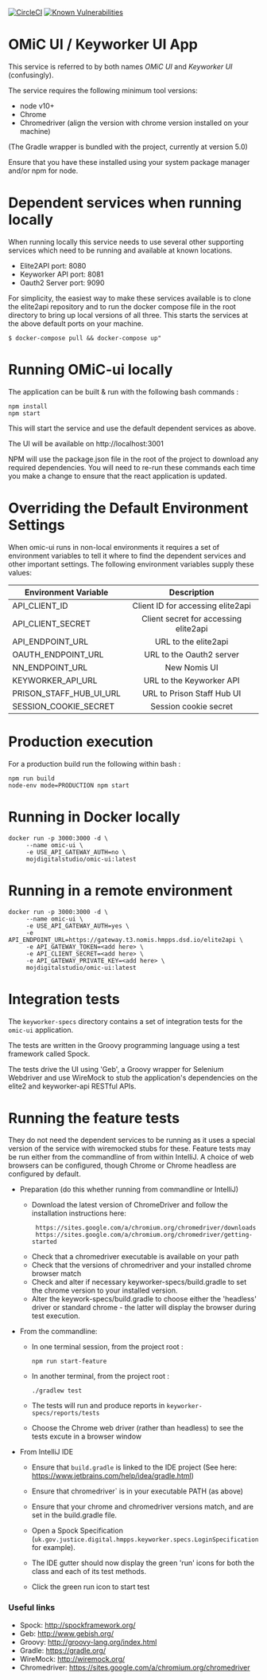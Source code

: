 [![CircleCI](https://circleci.com/gh/ministryofjustice/manage-key-workers/tree/main.svg?style=svg)](https://circleci.com/gh/ministryofjustice/manage-key-workers)
[![Known Vulnerabilities](https://snyk.io/test/github/ministryofjustice/manage-key-workers/badge.svg)](https://snyk.io/test/github/ministryofjustice/manage-key-workers)

# OMiC UI / Keyworker UI App

This service is referred to by both names *OMiC UI* and *Keyworker UI*  (confusingly).

The service requires the following minimum tool versions:

- node v10+ 
- Chrome 
- Chromedriver (align the version with chrome version installed on your machine)

(The Gradle wrapper is bundled with the project, currently at version 5.0)

Ensure that you have these installed using your system package manager and/or npm for node. 

# Dependent services when running locally

When running locally this service needs to use several other supporting services which
need to be running and available at known locations.

- Elite2API        port: 8080
- Keyworker API    port: 8081
- Oauth2 Server    port: 9090

For simplicity, the easiest way to make these services available is to clone the elite2api
repository and to run the docker compose file in the root directory to bring up local 
versions of all three. This starts the services at the above default ports on your
machine.

```
$ docker-compose pull && docker-compose up"  
```

# Running OMiC-ui locally

The application can be built & run with the following bash commands : 

```
npm install
npm start
```

This will start the service and use the default dependent services as above.

The UI will be available on http://localhost:3001

NPM will use the package.json file in the root of the project to download any required dependencies.
You will need to re-run these commands each time you make a change to ensure that the react application is updated.


# Overriding the Default Environment Settings

When omic-ui runs in non-local environments it requires a set of environment variables to 
tell it where to find the dependent services and other important settings.
The following environment variables supply these values:


| Environment Variable    | Description                                  |
|------------------------ |:--------------------------------------------:|
| API_CLIENT_ID           | Client ID for accessing elite2api            |
| API_CLIENT_SECRET       | Client secret for accessing elite2api        |
| API_ENDPOINT_URL        | URL to the elite2api                         |
| OAUTH_ENDPOINT_URL      | URL to the Oauth2 server                     |
| NN_ENDPOINT_URL         | New Nomis UI                                 |
| KEYWORKER_API_URL       | URL to the Keyworker API                     |
| PRISON_STAFF_HUB_UI_URL | URL to Prison Staff Hub UI                   |
| SESSION_COOKIE_SECRET   | Session cookie secret                        | 


# Production execution

For a production build run the following within bash :

```
npm run build
node-env mode=PRODUCTION npm start
```

# Running in Docker locally

```
docker run -p 3000:3000 -d \
     --name omic-ui \
     -e USE_API_GATEWAY_AUTH=no \
     mojdigitalstudio/omic-ui:latest
```

# Running in a remote environment

```
docker run -p 3000:3000 -d \
     --name omic-ui \
     -e USE_API_GATEWAY_AUTH=yes \
     -e API_ENDPOINT_URL=https://gateway.t3.nomis.hmpps.dsd.io/elite2api \
     -e API_GATEWAY_TOKEN=<add here> \
     -e API_CLIENT_SECRET=<add here> \
     -e API_GATEWAY_PRIVATE_KEY=<add here> \
     mojdigitalstudio/omic-ui:latest
```

# Integration tests

The `keyworker-specs` directory contains a set of integration tests for the `omic-ui` application.

The tests are written in the Groovy programming language using a test framework called Spock. 

The tests drive the UI using 'Geb', a Groovy wrapper for Selenium Webdriver and use WireMock to 
stub the application's dependencies on the elite2 and keyworker-api RESTful APIs.

# Running the feature tests

They do not need the dependent services to be running as it uses a special version of the service with wiremocked stubs for these.
Feature tests may be run either from the commandline of from within IntelliJ.
A choice of web browsers can be configured, though Chrome or Chrome headless are configured by default.

* Preparation (do this whether running from commandline or IntelliJ)

   - Download the latest version of ChromeDriver and follow the installation instructions here:
     ```
      https://sites.google.com/a/chromium.org/chromedriver/downloads
      https://sites.google.com/a/chromium.org/chromedriver/getting-started
     ```
   - Check that a chromedriver executable is available on your path
   - Check that the versions of chromedriver and your installed chrome browser match 
   - Check and alter if necessary keyworker-specs/build.gradle to set the chrome version to your installed version.
   - Alter the keywork-specs/build.gradle to choose either the 'headless' driver or standard chrome - the latter will display the browser during test execution.

* From the commandline:

   - In one terminal session, from the project root : 

       ```npm run start-feature```

   - In another terminal, from the project root :

       ```./gradlew test```

   - The tests will run and produce reports in `keyworker-specs/reports/tests`

   - Choose the Chrome web driver (rather than headless) to see the tests excute in a browser window


* From IntelliJ IDE

  - Ensure that `build.gradle` is linked to the IDE project (See here: https://www.jetbrains.com/help/idea/gradle.html)

  - Ensure that chromedriver` is in your executable PATH (as above)

  - Ensure that your chrome and chromedriver versions match, and are set in the build.gradle file.

  - Open a Spock Specification (`uk.gov.justice.digital.hmpps.keyworker.specs.LoginSpecification` for example). 

  - The IDE gutter should now display the green 'run' icons for both the class and each of its test methods.

  - Click the green run icon to start test


### Useful links

- Spock: http://spockframework.org/
- Geb: http://www.gebish.org/
- Groovy: http://groovy-lang.org/index.html
- Gradle: https://gradle.org/
- WireMock: http://wiremock.org/
- Chromedriver: https://sites.google.com/a/chromium.org/chromedriver

